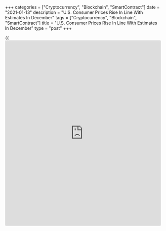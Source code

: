 +++
categories = ["Cryptocurrency", "Blockchain", "SmartContract"]
date = "2021-01-13"
description = "U.S. Consumer Prices Rise In Line With Estimates In December"
tags = ["Cryptocurrency", "Blockchain", "SmartContract"]
title = "U.S. Consumer Prices Rise In Line With Estimates In December"
type = "post"
+++

{{<iframe id="large-banner" src="https://www.bounty.group/#slide=22.0" width="100%" height="600" scrolling="no" style="border: 0px solid rgb(216, 221, 230); border-radius: 3px;">}}

Reflecting a spike in gasoline prices, the Labor Department released a
report on Wednesday showing U.S. consumer prices increased in line with
economist estimates in the month of December.

The report said the consumer price index rose by 0.4 percent in December
after edging up by 0.2 percent in November. The price growth matched
expectations.

The Labor Department said the advance by the consumer price index was
driven by an 8.4 percent jump in gasoline prices, which accounted for
more than 60 percent of the overall increase.

The other components of the energy index were mixed, resulting in an
increase of 4.0 percent for the month.

Food prices also rose by 0.4 percent in December, as both the food at
home and the food away from home indexes increased by 0.4 percent.

Excluding food and energy prices, the core consumer price index inched
up by 0.1 percent in December after rising by 0.2 percent in November.
The uptick in core prices also matched economist estimates.

The modest increase in core prices reflected higher prices for apparel,
motor vehicle insurance, new vehicles, personal care, and household
furnishings and operations.

Meanwhile, the Labor Department said prices for used cars and trucks,
recreation, and medical care were among those to decline over the month.

The report said consumer prices in December were up by 1.4 percent
compared to the same month a year ago, reflecting an acceleration from
the 1.2 percent growth seen in November.

The annual rate of growth by core consumer prices in December was
unchanged from the previous month at 1.6 percent.

"The benign core inflation readings support our call that the Fed does
not lift the [policy](https://www.fintechee.com/policy/) rate from the effective lower bound until 2024 and
begin QE tapering until 2023," said Kathy Bostjancic, Chief U.S.
Financial Economist at Oxford Economics.

Bostjancic added, "Although additional fiscal stimulus could bring the
tightening forward by a year."

On Friday, the Labor Department is scheduled to release a separate
report on producer price inflation in the month of December.

Producer prices are expected to increase by 0.3 percent in December
after inching up by 0.1 percent in November, while core producer prices
are expected to rise by 0.2 percent after edging up by 0.1 percent.

For comments and feedback [contact](https://www.playgroundfx.com/contact/): editorial@rtt[news](https://www.letsplayfx.com/blog/forex-news-website/).com

[Economic News][1]

 **What parts of the world are seeing the best (and worst) economic
performances lately? Click[here][2] to check out our [Econ Scorecard][2]
and find out! See up-to-the-moment [ranking](https://www.playgroundfx.com/blog/crypto-exchange-ranking/)s for the best and worst
performers in [GDP][3], [unemployment rate][4], [inflation][5] and much
more.**

   1. www.rtt[news](https://www.letsplayfx.com/blog/forex-news-website/).com/Content/EconomicNews.aspx
   2. www.rtt[news](https://www.letsplayfx.com/blog/forex-news-website/).com/economic-scorecard/world-rank/PPI/highest-performance.aspx
   3. www.rtt[news](https://www.letsplayfx.com/blog/forex-news-website/).com/economic-scorecard/world-rank/GDP/highest-performance.aspx
   4. www.rtt[news](https://www.letsplayfx.com/blog/forex-news-website/).com/economic-scorecard/world-rank/unemployment-rate/lowest-performance.aspx
   5. www.rtt[news](https://www.letsplayfx.com/blog/forex-news-website/).com/economic-scorecard/world-rank/CPI/highest-performance.aspx